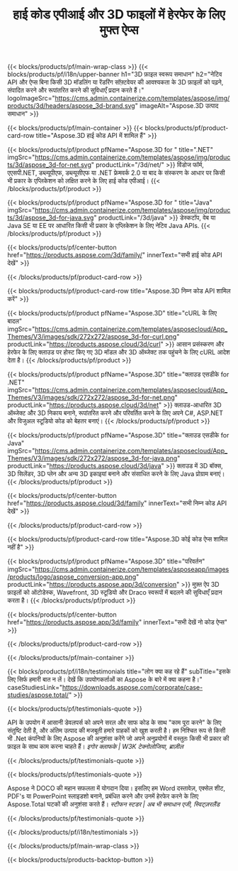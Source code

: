 ﻿---
title: हाई कोड एपीआई और 3D फाइलों में हेरफेर के लिए मुफ्त ऐप्स 
weight: 1460
url: /hi/
description: 3D फ़ाइलें संपादित करें और कनवर्ट करें । कोई 3D मॉडलिंग सॉफ़्टवेयर की आवश्यकता नहीं है। ज्योमेट्री, सीन पदानुक्रम, शेयर या स्प्लिट मेश के साथ काम करें, ऑब्जेक्ट को एनिमेट करें, टारगेट कैमरा जोड़ें।
google_site_verification: pJzfspWbY9hmASAU3ozD0x1YVIt8rcjsmkvNtlT8jsM
---
{{< blocks/products/pf/main-wrap-class >}}
{{< blocks/products/pf/i18n/upper-banner h1="3D फ़ाइल स्वरूप समाधान" h2="नेटिव API और ऐप्स बिना किसी 3D मॉडलिंग या रेंडरिंग सॉफ़्टवेयर की आवश्यकता के 3D फ़ाइलों को पढ़ने, संपादित करने और रूपांतरित करने की सुविधाएँ प्रदान करते हैं।" logoImageSrc="https://cms.admin.containerize.com/templates/aspose/img/products/3d/headers/aspose_3d-brand.svg" imageAlt="Aspose.3D उत्पाद समाधान" >}}

{{< blocks/products/pf/main-container >}}
{{< blocks/products/pf/product-card-row title="Aspose.3D हाई कोड API में शामिल हैं" >}}

{{< blocks/products/pf/product pfName="Aspose.3D for " title=".NET" imgSrc="https://cms.admin.containerize.com/templates/aspose/img/products/3d/aspose_3d-for-net.svg" productLink="/3d/net/" >}}
विंडोज फॉर्म, एएसपी.NET, डब्ल्यूपीएफ, डब्ल्यूसीएफ या .NET फ्रेमवर्क 2.0 या बाद के संस्करण के आधार पर किसी भी प्रकार के एप्लिकेशन को लक्षित करने के लिए हाई कोड एपीआई।
{{< /blocks/products/pf/product >}}

{{< blocks/products/pf/product pfName="Aspose.3D for " title="Java" imgSrc="https://cms.admin.containerize.com/templates/aspose/img/products/3d/aspose_3d-for-java.svg" productLink="/3d/java" >}}
डेस्कटॉप, वेब या Java SE या EE पर आधारित किसी भी प्रकार के एप्लिकेशन के लिए नेटिव Java APIs.
{{< /blocks/products/pf/product >}}

{{< blocks/products/pf/center-button href="https://products.aspose.com/3d/family/" innerText="सभी हाई कोड API देखें" >}}

{{< /blocks/products/pf/product-card-row >}}

{{< blocks/products/pf/product-card-row title="Aspose.3D निम्न कोड API शामिल करें" >}}

{{< blocks/products/pf/product pfName="Aspose.3D" title="cURL के लिए बादल" imgSrc="https://cms.admin.containerize.com/templates/asposecloud/App_Themes/V3/images/sdk/272x272/aspose_3d-for-curl.png" productLink="https://products.aspose.cloud/3d/curl" >}}
आसान प्रसंस्करण और हेरफेर के लिए क्लाउड पर होस्ट किए गए 3D मॉडल और 3D ऑब्जेक्ट तक पहुंचने के लिए cURL आदेश देता है।
{{< /blocks/products/pf/product >}}

{{< blocks/products/pf/product pfName="Aspose.3D" title="क्लाउड एसडीके for .NET" imgSrc="https://cms.admin.containerize.com/templates/asposecloud/App_Themes/V3/images/sdk/272x272/aspose_3d-for-net.png" productLink="https://products.aspose.cloud/3d/net" >}}
क्लाउड-आधारित 3D ऑब्जेक्ट और 3D निकाय बनाने, रूपांतरित करने और परिवर्तित करने के लिए अपने C#, ASP.NET और विजुअल स्टूडियो कोड को बेहतर बनाएं।
{{< /blocks/products/pf/product >}}

{{< blocks/products/pf/product pfName="Aspose.3D" title="क्लाउड एसडीके for Java" imgSrc="https://cms.admin.containerize.com/templates/asposecloud/App_Themes/V3/images/sdk/272x272/aspose_3d-for-java.png" productLink="https://products.aspose.cloud/3d/java" >}}
क्लाउड में 3D बॉक्स, 3D सिलेंडर, 3D प्लेन और अन्य 3D इकाइयां बनाने और संसाधित करने के लिए Java प्रोग्राम बनाएं।
{{< /blocks/products/pf/product >}}

{{< blocks/products/pf/center-button href="https://products.aspose.cloud/3d/family" innerText="सभी निम्न कोड API देखें" >}}

{{< /blocks/products/pf/product-card-row >}}

{{< blocks/products/pf/product-card-row title="Aspose.3D कोई कोड ऐप्स शामिल नहीं है" >}}

{{< blocks/products/pf/product pfName="Aspose.3D" title="परिवर्तन" imgSrc="https://cms.admin.containerize.com/templates/asposeapp/images/products/logo/aspose_conversion-app.png" productLink="https://products.aspose.app/3d/conversion" >}}
मुफ़्त ऐप 3D फ़ाइलों को ऑटोडेस्क, Wavefront, 3D स्टूडियो और Draco स्वरूपों में बदलने की सुविधाएँ प्रदान करता है।
{{< /blocks/products/pf/product >}}

{{< blocks/products/pf/center-button href="https://products.aspose.app/3d/family" innerText="सभी देखें नो कोड ऐप्स" >}}

{{< /blocks/products/pf/product-card-row >}}

{{< /blocks/products/pf/main-container >}}

{{< blocks/products/pf/i18n/testimonials title="लोग क्या कह रहे हैं" subTitle="इसके लिए सिर्फ हमारी बात न लें। देखें कि उपयोगकर्ताओं का Aspose के बारे में क्या कहना है।" caseStudiesLink="https://downloads.aspose.com/corporate/case-studies/aspose.total/" >}}

{{< blocks/products/pf/testimonials-quote >}}
<p class="first">
 API के उपयोग में आसानी डेवलपर्स को अपने सरल और साफ कोड के साथ "काम पूरा करने" के लिए संतुष्टि देती है, और अंतिम उत्पाद की मजबूती हमारे ग्राहकों को खुश करती है। हम निश्चित रूप से किसी भी .Net कंपनियों के लिए Aspose की अनुशंसा करेंगे जो अपने अनुप्रयोगों में वस्तुतः किसी भी प्रकार की फ़ाइल के साथ काम करना चाहते हैं।
 <em>
  इगोर क्लाफके | W3K टेक्नोलोजिया, ब्राज़ील
 </em>
</p>

{{< /blocks/products/pf/testimonials-quote >}}

{{< blocks/products/pf/testimonials-quote >}}
<p class="second">
 Aspose ने DOCO की महान सफलता में योगदान दिया। इसलिए हम Word दस्तावेज़, एक्सेल शीट, PDF's या PowerPoint स्लाइडशो बनाने, प्रबंधित करने और उनमें हेरफेर करने के लिए Aspose.Total घटकों की अनुशंसा करते हैं।
 <em>
  स्टीफन स्टडर | अब भी समाधान एजी, स्विट्ज़रलैंड
 </em>
</p>

{{< /blocks/products/pf/testimonials-quote >}}

{{< /blocks/products/pf/i18n/testimonials >}}

{{< /blocks/products/pf/main-wrap-class >}}

{{< blocks/products/products-backtop-button >}}